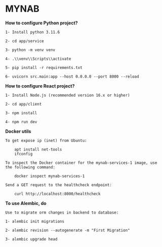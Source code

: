 # MYNAB

**How to configure Python project?**

    1- Install python 3.11.6

    2- cd app/service

    3- python -m venv venv

    4- .\\venv\\Scripts\\activate

    5- pip install -r requirements.txt

    6- uvicorn src.main:app --host 0.0.0.0 --port 8000 --reload

**How to configure React project?**

    1- Install Node.js (recommended version 16.x or higher)

    2- cd app/client

    3- npm install

    4- npm run dev

**Docker utils**

    To get expose ip (inet) from Ubuntu:
    
        apt install net-tools
        ifconfig

    To inspect the Docker container for the mynab-services-1 image, use the following command:

        docker inspect mynab-services-1

    Send a GET request to the healthcheck endpoint:

        curl http://localhost:8000/healthcheck

**To use Alembic, do**

    Use to migrate orm changes in backend to database:
    
    1- alembic init migrations

    2- alembic revision --autogenerate -m "First Migration"

    3- alembic upgrade head